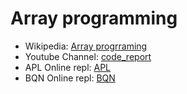 # Array programming

* Wikipedia: [Array progrraming](https://en.wikipedia.org/wiki/Array_programming)
* Youtube Channel: [code_report](https://www.youtube.com/@code_report)
* APL Online repl: [APL](https://tryapl.org/)
* BQN Online repl: [BQN](https://bqnpad.mechanize.systems/)
